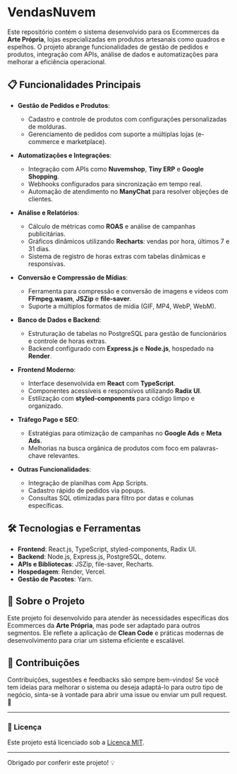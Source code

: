# VendasNuvem

Este repositório contém o sistema desenvolvido para os Ecommerces da **Arte Própria**, lojas especializadas em produtos artesanais como quadros e espelhos. O projeto abrange funcionalidades de gestão de pedidos e produtos, integração com APIs, análise de dados e automatizações para melhorar a eficiência operacional.

## 📋 Funcionalidades Principais

- **Gestão de Pedidos e Produtos**:
  - Cadastro e controle de produtos com configurações personalizadas de molduras.
  - Gerenciamento de pedidos com suporte a múltiplas lojas (e-commerce e marketplace).

- **Automatizações e Integrações**:
  - Integração com APIs como **Nuvemshop**, **Tiny ERP** e **Google Shopping**.
  - Webhooks configurados para sincronização em tempo real.
  - Automação de atendimento no **ManyChat** para resolver objeções de clientes.

- **Análise e Relatórios**:
  - Cálculo de métricas como **ROAS** e análise de campanhas publicitárias.
  - Gráficos dinâmicos utilizando **Recharts**: vendas por hora, últimos 7 e 31 dias.
  - Sistema de registro de horas extras com tabelas dinâmicas e responsivas.

- **Conversão e Compressão de Mídias**:
  - Ferramenta para compressão e conversão de imagens e vídeos com **FFmpeg.wasm**, **JSZip** e **file-saver**.
  - Suporte a múltiplos formatos de mídia (GIF, MP4, WebP, WebM).

- **Banco de Dados e Backend**:
  - Estruturação de tabelas no PostgreSQL para gestão de funcionários e controle de horas extras.
  - Backend configurado com **Express.js** e **Node.js**, hospedado na **Render**.

- **Frontend Moderno**:
  - Interface desenvolvida em **React** com **TypeScript**.
  - Componentes acessíveis e responsivos utilizando **Radix UI**.
  - Estilização com **styled-components** para código limpo e organizado.

- **Tráfego Pago e SEO**:
  - Estratégias para otimização de campanhas no **Google Ads** e **Meta Ads**.
  - Melhorias na busca orgânica de produtos com foco em palavras-chave relevantes.

- **Outras Funcionalidades**:
  - Integração de planilhas com App Scripts.
  - Cadastro rápido de pedidos via popups.
  - Consultas SQL otimizadas para filtro por datas e colunas específicas.

## 🛠️ Tecnologias e Ferramentas

- **Frontend**: React.js, TypeScript, styled-components, Radix UI.
- **Backend**: Node.js, Express.js, PostgreSQL, dotenv.
- **APIs e Bibliotecas**: JSZip, file-saver, Recharts.
- **Hospedagem**: Render, Vercel.
- **Gestão de Pacotes**: Yarn.

## 🚀 Sobre o Projeto

Este projeto foi desenvolvido para atender às necessidades específicas dos Ecommerces da **Arte Própria**, mas pode ser adaptado para outros segmentos. Ele reflete a aplicação de **Clean Code** e práticas modernas de desenvolvimento para criar um sistema eficiente e escalável.

## 🤝 Contribuições

Contribuições, sugestões e feedbacks são sempre bem-vindos! Se você tem ideias para melhorar o sistema ou deseja adaptá-lo para outro tipo de negócio, sinta-se à vontade para abrir uma issue ou enviar um pull request. 🚀

---

### 📝 Licença

Este projeto está licenciado sob a [Licença MIT](LICENSE).

---

Obrigado por conferir este projeto! 💡
